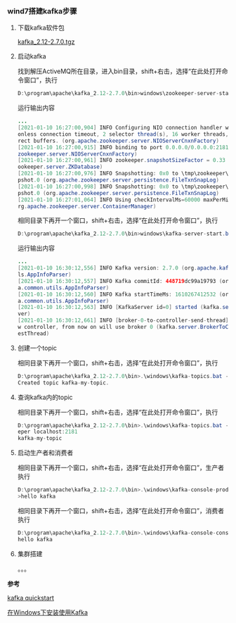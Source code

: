 ### wind7搭建kafka步骤

1. 下载kafka软件包

   [kafka_2.12-2.7.0.tgz](https://www.apache.org/dyn/closer.cgi?path=/kafka/2.7.0/kafka_2.12-2.7.0.tgz)

2. 启动kafka

   找到解压ActiveMQ所在目录，进入bin目录，shift+右击，选择“在此处打开命令窗口”，执行

   ```java
   D:\program\apache\kafka_2.12-2.7.0\bin>windows\zookeeper-server-start.bat ..\config\zookeeper.properties
   ```

   运行输出内容

   ```java
   ...
   [2021-01-10 16:27:00,904] INFO Configuring NIO connection handler with 10s sessi
   onless connection timeout, 2 selector thread(s), 16 worker threads, and 64 kB di
   rect buffers. (org.apache.zookeeper.server.NIOServerCnxnFactory)
   [2021-01-10 16:27:00,915] INFO binding to port 0.0.0.0/0.0.0.0:2181 (org.apache.
   zookeeper.server.NIOServerCnxnFactory)
   [2021-01-10 16:27:00,961] INFO zookeeper.snapshotSizeFactor = 0.33 (org.apache.z
   ookeeper.server.ZKDatabase)
   [2021-01-10 16:27:00,976] INFO Snapshotting: 0x0 to \tmp\zookeeper\version-2\sna
   pshot.0 (org.apache.zookeeper.server.persistence.FileTxnSnapLog)
   [2021-01-10 16:27:00,998] INFO Snapshotting: 0x0 to \tmp\zookeeper\version-2\sna
   pshot.0 (org.apache.zookeeper.server.persistence.FileTxnSnapLog)
   [2021-01-10 16:27:01,064] INFO Using checkIntervalMs=60000 maxPerMinute=10000 (o
   rg.apache.zookeeper.server.ContainerManager)
   ```

   相同目录下再开一个窗口，shift+右击，选择“在此处打开命令窗口”，执行

   ```java
   D:\program\apache\kafka_2.12-2.7.0\bin>windows\kafka-server-start.bat ..\config\server.properties
   ```

   运行输出内容

   ```java
   ...
   [2021-01-10 16:30:12,556] INFO Kafka version: 2.7.0 (org.apache.kafka.common.uti
   ls.AppInfoParser)
   [2021-01-10 16:30:12,557] INFO Kafka commitId: 448719dc99a19793 (org.apache.kafk
   a.common.utils.AppInfoParser)
   [2021-01-10 16:30:12,560] INFO Kafka startTimeMs: 1610267412532 (org.apache.kafk
   a.common.utils.AppInfoParser)
   [2021-01-10 16:30:12,563] INFO [KafkaServer id=0] started (kafka.server.KafkaSer
   ver)
   [2021-01-10 16:30:12,661] INFO [broker-0-to-controller-send-thread]: Recorded ne
   w controller, from now on will use broker 0 (kafka.server.BrokerToControllerRequ
   estThread)
   ```

3. 创建一个topic

   相同目录下再开一个窗口，shift+右击，选择“在此处打开命令窗口”，执行

   ```java
   D:\program\apache\kafka_2.12-2.7.0\bin>.\windows\kafka-topics.bat --create --zookeeper localhost:2181 --replication-factor 1 --partitions 1 --topic kafka-my-topic
   Created topic kafka-my-topic.
   ```

4. 查询kafka内的topic

   相同目录下再开一个窗口，shift+右击，选择“在此处打开命令窗口”，执行

   ```java
   D:\program\apache\kafka_2.12-2.7.0\bin>.\windows\kafka-topics.bat --list --zooke
   eper localhost:2181
   kafka-my-topic
   ```

5. 启动生产者和消费者

   相同目录下再开一个窗口，shift+右击，选择“在此处打开命令窗口”，生产者执行

   ```java
   D:\program\apache\kafka_2.12-2.7.0\bin>.\windows\kafka-console-producer.bat --broker-list localhost:9092 --topic kafka-my-topic
   >hello kafka
   ```

   相同目录下再开一个窗口，shift+右击，选择“在此处打开命令窗口”，消费者执行

   ```java
   D:\program\apache\kafka_2.12-2.7.0\bin>.\windows\kafka-console-consumer.bat --bootstrap-server localhost:9092 --from-beginning --topic kafka-my-topic
   hello kafka
   ```

6. 集群搭建

   。。。



**参考**

[kafka quickstart](https://kafka.apache.org/documentation/#quickstart)

[在Windows下安装使用Kafka](https://www.jianshu.com/p/ce203d4e2f41)
